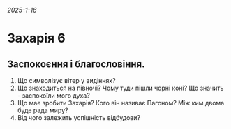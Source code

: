 
_2025-1-16_

# Захарія 6

## Заспокоєння і благословіння.
1. Що символізує вітер у видіннях?
2. Що знаходиться на півночі? Чому туди пішли чорні коні? Що значить - заспокоїли мого духа?
3. Що має зробити Захарія? Кого він називає Пагоном? Між ким двома буде рада миру?
4. Від чого залежить успішність відбудови?

